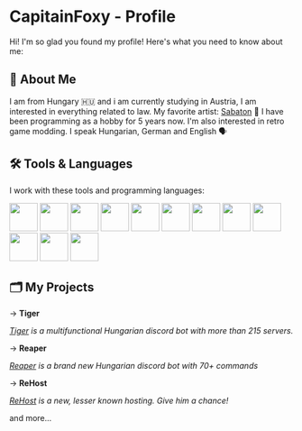 # CapitainFoxy -  Profile 

Hi! I'm so glad you found my profile! Here's what you need to know about me:

## 👤 About Me

I am from Hungary 🇭🇺 and i am currently studying in Austria, I am interested in everything related to law. My favorite artist: [Sabaton](https://open.spotify.com/artist/3o2dn2O0FCVsWDFSh8qxgG?si=m_zX9nJsT6WLyftH5jaOrw) 🎸 I have been programming as a hobby for 5 years now. I'm also interested in retro game modding.
I speak Hungarian, German and English 🗣️

## 🛠️ Tools & Languages

I work with these tools and programming languages:

<p>
  <img src="https://cdn.jsdelivr.net/gh/devicons/devicon@latest/icons/css3/css3-original.svg" width="50" height="50"/>
  <img src="https://cdn.jsdelivr.net/gh/devicons/devicon@latest/icons/html5/html5-original.svg" width="50" height="50"/>
  <img src="https://cdn.jsdelivr.net/gh/devicons/devicon@latest/icons/java/java-original-wordmark.svg" width="50" height="50"/>
  <img src="https://cdn.jsdelivr.net/gh/devicons/devicon/icons/javascript/javascript-original.svg" width="50" height="50"/>
  <img src="https://cdn.jsdelivr.net/gh/devicons/devicon/icons/express/express-original.svg" width="50" height="50"/>



  <img src="https://cdn.jsdelivr.net/gh/devicons/devicon@latest/icons/github/github-original-wordmark.svg" width="50" height="50"/>
  <img src="https://cdn.jsdelivr.net/gh/devicons/devicon@latest/icons/mysql/mysql-original-wordmark.svg" width="50" height="50"/>
  <img src="https://cdn.jsdelivr.net/gh/devicons/devicon@latest/icons/vscode/vscode-original.svg" width="50" height="50"/>
  <img src="https://cdn.jsdelivr.net/gh/devicons/devicon@latest/icons/filezilla/filezilla-plain.svg" width="50" height="50"/>
  <img src="https://cdn.jsdelivr.net/gh/devicons/devicon@latest/icons/nodejs/nodejs-original.svg" width="50" height="50"/>
  
  <img src="https://cdn.jsdelivr.net/gh/devicons/devicon@latest/icons/eclipse/eclipse-original.svg" width="50" height="50"/>


  
  <img src="https://cdn.jsdelivr.net/gh/devicons/devicon/icons/sqlite/sqlite-original.svg" width="50" height="50"/>

</p>


## 🗂️ My Projects 


-> **Tiger**

_[Tiger](https://discord.tigerweb.hu) is a multifunctional Hungarian discord bot with more than 215 servers._

-> **Reaper**

_[Reaper](https://dsc.gg/reaper-bot) is a brand new Hungarian discord bot with 70+ commands_

-> **ReHost**

_[ReHost](https://rehost.hu) is a new, lesser known hosting. Give him a chance!_

and more...


